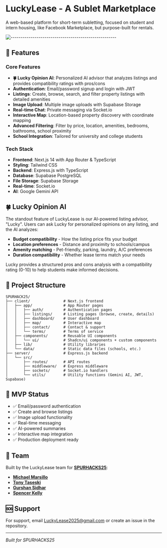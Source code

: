 # LuckyLease - A Sublet Marketplace

 A web-based platform for short-term subletting, focused on student and intern housing, like Facebook Marketplace, but purpose-built for rentals.

![-----------------------------------------------------](https://raw.githubusercontent.com/andreasbm/readme/master/assets/lines/rainbow.png)

## 🚀 Features

### Core Features
- **🍀 Lucky Opinion AI**: Personalized AI advisor that analyzes listings and provides compatibility ratings with pros/cons
- **Authentication**: Email/password signup and login with JWT
- **Listings**: Create, browse, search, and filter property listings with detailed amenities
- **Image Upload**: Multiple image uploads with Supabase Storage
- **Real-time Chat**: Private messaging via Socket.io
- **Interactive Map**: Location-based property discovery with coordinate mapping
- **Advanced Filtering**: Filter by price, location, amenities, bedrooms, bathrooms, school proximity
- **School Integration**: Tailored for university and college students

### Tech Stack
- **Frontend**: Next.js 14 with App Router & TypeScript
- **Styling**: Tailwind CSS
- **Backend**: Express.js with TypeScript
- **Database**: Supabase PostgreSQL
- **File Storage**: Supabase Storage
- **Real-time**: Socket.io
- **AI**: Google Gemini API

## 🍀 Lucky Opinion AI

The standout feature of LuckyLease is our AI-powered listing advisor, "Lucky". Users can ask Lucky for personalized opinions on any listing, and the AI analyzes:

- **Budget compatibility** - How the listing price fits your budget
- **Location preferences** - Distance and proximity to schools/campus
- **Amenity matching** - Pet-friendly, parking, laundry, A/C preferences
- **Duration compatibility** - Whether lease terms match your needs

Lucky provides a structured pros and cons analysis with a compatibility rating (0-10) to help students make informed decisions.

## 📁 Project Structure

```
SPURHACK25/
├── client/               # Next.js frontend
│   ├── app/              # App Router pages
│   │   ├── auth/         # Authentication pages
│   │   ├── listings/     # Listing pages (browse, create, details)
│   │   ├── dashboard/    # User dashboard
│   │   ├── map/          # Interactive map
│   │   ├── contact/      # Contact & support
│   │   └── terms/        # Terms of service
│   ├── components/       # Reusable UI components
│   │   └── ui/           # Shadcn/ui components + custom components
│   ├── lib/              # Utility libraries
│   └── data/             # Static data files (schools, etc.)
├── server/               # Express.js backend
│   └── src/
│       ├── routes/       # API routes
│       ├── middleware/   # Express middleware
│       ├── sockets/      # Socket.io handlers
│       └── utils/        # Utility functions (Gemini AI, JWT, Supabase)
```

## 🎯 MVP Status

- ✅ Email/password authentication
- ✅ Create and browse listings
- ✅ Image upload functionality
- ✅ Real-time messaging
- ✅ AI-powered summaries
- ✅ Interactive map integration
- ✅ Production deployment ready

## 👥 Team

Built by the LuckyLease team for **[SPURHACKS25](https://spurhacks.com)**:
- **[Michael Marsillo](https://www.linkedin.com/in/michaelmarsillo)** 
- **[Tony Taseski](https://www.linkedin.com/in/a-taseski)**
- **[Gurshan Sidhar](https://www.linkedin.com/in/gurshan-sidhar)**
- **[Spencer Kelly](https://www.linkedin.com/in/spencergk)** 

## 🆘 Support

For support, email LuckyLease2025@gmail.com or create an issue in the repository.

---
*Built for SPURHACKS25*
